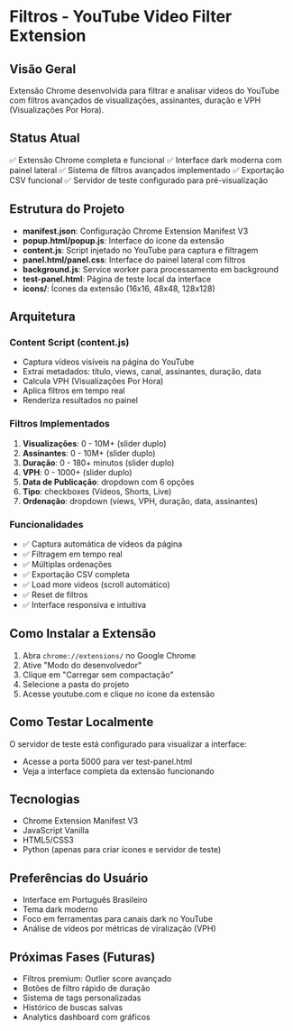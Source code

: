 # Filtros - YouTube Video Filter Extension

## Visão Geral
Extensão Chrome desenvolvida para filtrar e analisar vídeos do YouTube com filtros avançados de visualizações, assinantes, duração e VPH (Visualizações Por Hora).

## Status Atual
✅ Extensão Chrome completa e funcional
✅ Interface dark moderna com painel lateral
✅ Sistema de filtros avançados implementado
✅ Exportação CSV funcional
✅ Servidor de teste configurado para pré-visualização

## Estrutura do Projeto
- **manifest.json**: Configuração Chrome Extension Manifest V3
- **popup.html/popup.js**: Interface do ícone da extensão
- **content.js**: Script injetado no YouTube para captura e filtragem
- **panel.html/panel.css**: Interface do painel lateral com filtros
- **background.js**: Service worker para processamento em background
- **test-panel.html**: Página de teste local da interface
- **icons/**: Ícones da extensão (16x16, 48x48, 128x128)

## Arquitetura

### Content Script (content.js)
- Captura vídeos visíveis na página do YouTube
- Extrai metadados: título, views, canal, assinantes, duração, data
- Calcula VPH (Visualizações Por Hora)
- Aplica filtros em tempo real
- Renderiza resultados no painel

### Filtros Implementados
1. **Visualizações**: 0 - 10M+ (slider duplo)
2. **Assinantes**: 0 - 10M+ (slider duplo)
3. **Duração**: 0 - 180+ minutos (slider duplo)
4. **VPH**: 0 - 1000+ (slider duplo)
5. **Data de Publicação**: dropdown com 6 opções
6. **Tipo**: checkboxes (Vídeos, Shorts, Live)
7. **Ordenação**: dropdown (views, VPH, duração, data, assinantes)

### Funcionalidades
- ✅ Captura automática de vídeos da página
- ✅ Filtragem em tempo real
- ✅ Múltiplas ordenações
- ✅ Exportação CSV completa
- ✅ Load more videos (scroll automático)
- ✅ Reset de filtros
- ✅ Interface responsiva e intuitiva

## Como Instalar a Extensão

1. Abra `chrome://extensions/` no Google Chrome
2. Ative "Modo do desenvolvedor"
3. Clique em "Carregar sem compactação"
4. Selecione a pasta do projeto
5. Acesse youtube.com e clique no ícone da extensão

## Como Testar Localmente

O servidor de teste está configurado para visualizar a interface:
- Acesse a porta 5000 para ver test-panel.html
- Veja a interface completa da extensão funcionando

## Tecnologias
- Chrome Extension Manifest V3
- JavaScript Vanilla
- HTML5/CSS3
- Python (apenas para criar ícones e servidor de teste)

## Preferências do Usuário
- Interface em Português Brasileiro
- Tema dark moderno
- Foco em ferramentas para canais dark no YouTube
- Análise de vídeos por métricas de viralização (VPH)

## Próximas Fases (Futuras)
- Filtros premium: Outlier score avançado
- Botões de filtro rápido de duração
- Sistema de tags personalizadas
- Histórico de buscas salvas
- Analytics dashboard com gráficos
